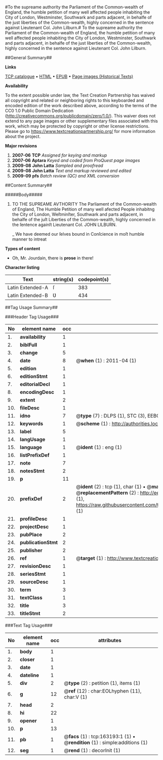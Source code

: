 #To the supreame authority the Parliament of the Common-wealth of England, the humble petition of many well affected people inhabiting the City of London, Westminster, Southwark and parts adjacent, in behalfe of the just liberties of the Common-wealth, highly concerned in the sentence against Lieutenant Col. John Lilburn.#
To the supreame authority the Parliament of the Common-wealth of England, the humble petition of many well affected people inhabiting the City of London, Westminster, Southwark and parts adjacent, in behalfe of the just liberties of the Common-wealth, highly concerned in the sentence against Lieutenant Col. John Lilburn.

##General Summary##

**Links**

[TCP catalogue](http://www.ota.ox.ac.uk/tcp/)  • 
[HTML](http://tei.it.ox.ac.uk/tcp/Texts-HTML/free/A94/A94709.html)  • 
[EPUB](http://tei.it.ox.ac.uk/tcp/Texts-EPUB/free/A94/A94709.epub) • 
[Page images (Historical Texts)](https://historicaltexts.jisc.ac.uk/eebo-99870148e)

**Availability**

To the extent possible under law, the Text Creation Partnership has waived all copyright and related or neighboring rights to this keyboarded and encoded edition of the work described above, according to the terms of the CC0 1.0 Public Domain Dedication (http://creativecommons.org/publicdomain/zero/1.0/). This waiver does not extend to any page images or other supplementary files associated with this work, which may be protected by copyright or other license restrictions. Please go to https://www.textcreationpartnership.org/ for more information about the project.

**Major revisions**

1. __2007-06__ __TCP__ *Assigned for keying and markup*
1. __2007-06__ __Aptara__ *Keyed and coded from ProQuest page images*
1. __2009-08__ __John Latta__ *Sampled and proofread*
1. __2009-08__ __John Latta__ *Text and markup reviewed and edited*
1. __2009-09__ __pfs__ *Batch review (QC) and XML conversion*

##Content Summary##

#####Body#####

1. TO THE SUPREAME AVTHORITY The Parliament of the Common-wealth of England, The Humble Petition of many well afected People inhabitng the City of London, Weſtminſter, Southwark and parts adjacent, in behalfe
of the juſt Liberties of the Common-wealth, highly concerned in the ſentence againſt Lieutenant Col. JOHN LILBURN.

    _ We have deemed our ſelves bound in Conſcience in moſt humble manner to intreat

**Types of content**

  * Oh, Mr. Jourdain, there is **prose** in there!

**Character listing**


|Text|string(s)|codepoint(s)|
|---|---|---|
|Latin Extended-A|ſ|383|
|Latin Extended-B|Ʋ|434|

##Tag Usage Summary##

###Header Tag Usage###

|No|element name|occ|attributes|
|---|---|---|---|
|1.|__availability__|1||
|2.|__biblFull__|1||
|3.|__change__|5||
|4.|__date__|8| @__when__ (1) : 2011-04 (1)|
|5.|__edition__|1||
|6.|__editionStmt__|1||
|7.|__editorialDecl__|1||
|8.|__encodingDesc__|1||
|9.|__extent__|2||
|10.|__fileDesc__|1||
|11.|__idno__|7| @__type__ (7) : DLPS (1), STC (3), EEBO-CITATION (1), PROQUEST (1), VID (1)|
|12.|__keywords__|1| @__scheme__ (1) : http://authorities.loc.gov/ (1)|
|13.|__label__|5||
|14.|__langUsage__|1||
|15.|__language__|1| @__ident__ (1) : eng (1)|
|16.|__listPrefixDef__|1||
|17.|__note__|7||
|18.|__notesStmt__|2||
|19.|__p__|11||
|20.|__prefixDef__|2| @__ident__ (2) : tcp (1), char (1)  •  @__matchPattern__ (2) : ([0-9\-]+):([0-9IVX]+) (1), (.+) (1)  •  @__replacementPattern__ (2) : http://eebo.chadwyck.com/downloadtiff?vid=$1&page=$2 (1), https://raw.githubusercontent.com/textcreationpartnership/Texts/master/tcpchars.xml#$1 (1)|
|21.|__profileDesc__|1||
|22.|__projectDesc__|1||
|23.|__pubPlace__|2||
|24.|__publicationStmt__|2||
|25.|__publisher__|2||
|26.|__ref__|1| @__target__ (1) : http://www.textcreationpartnership.org/docs/. (1)|
|27.|__revisionDesc__|1||
|28.|__seriesStmt__|1||
|29.|__sourceDesc__|1||
|30.|__term__|3||
|31.|__textClass__|1||
|32.|__title__|3||
|33.|__titleStmt__|2||


###Text Tag Usage###

|No|element name|occ|attributes|
|---|---|---|---|
|1.|__body__|1||
|2.|__closer__|1||
|3.|__date__|1||
|4.|__dateline__|1||
|5.|__div__|2| @__type__ (2) : petition (1), items (1)|
|6.|__g__|12| @__ref__ (12) : char:EOLhyphen (11), char:V (1)|
|7.|__head__|2||
|8.|__hi__|22||
|9.|__opener__|1||
|10.|__p__|13||
|11.|__pb__|1| @__facs__ (1) : tcp:163193:1 (1)  •  @__rendition__ (1) : simple:additions (1)|
|12.|__seg__|1| @__rend__ (1) : decorInit (1)|
